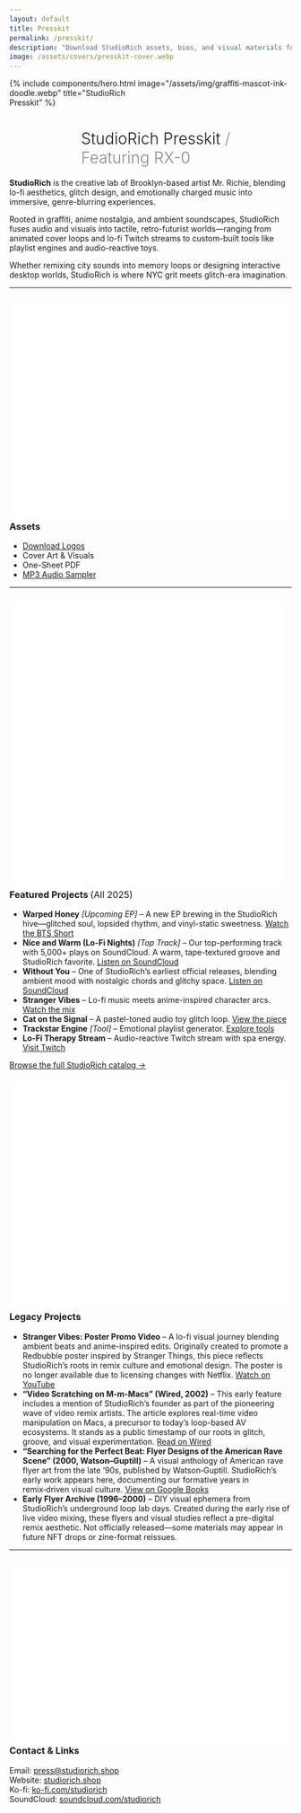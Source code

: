 ```yaml
---
layout: default
title: Presskit
permalink: /presskit/
description: "Download StudioRich assets, bios, and visual materials for media or collaborations."
image: /assets/covers/presskit-cover.webp
---
```


{% include components/hero.html
  image="/assets/img/graffiti-mascot-ink-doodle.webp"
  title="StudioRich<br/>Presskit" %}


<h1 style="text-align:left; padding-left: 8rem; font-weight:300;">
  StudioRich Presskit <span style="opacity: 0.5;">/ Featuring RX-0</span>
</h1>


<section class="about-page">



  <section class="about-content">

  <p><strong>StudioRich</strong> is the creative lab of Brooklyn-based artist Mr. Richie, blending lo-fi aesthetics, glitch design, and emotionally charged music into immersive, genre-blurring experiences.</p>

  <p>Rooted in graffiti, anime nostalgia, and ambient soundscapes, StudioRich fuses audio and visuals into tactile, retro-futurist worlds—ranging from animated cover loops and lo-fi Twitch streams to custom-built tools like playlist engines and audio-reactive toys.</p>

  <p>Whether remixing city sounds into memory loops or designing interactive desktop worlds, StudioRich is where NYC grit meets glitch-era imagination.</p>

  <hr>

  <h3><img src="/assets/icons/headphones.svg" alt="Headphones" class="icon-sm"> Assets</h3>
  <ul>
    <li><a href="/assets/presskit/studiorich_logo.zip">Download Logos</a></li>
    <li>Cover Art & Visuals</li>
    <li>One-Sheet PDF</li>
    <li><a href="/library/">MP3 Audio Sampler</a></li>
  </ul>

  <hr>

<h3><img src="/assets/icons/musicnote.svg" alt="Music" class="icon-sm"> Featured Projects <span style="font-weight: normal;">(All 2025)</span></h3>

<ul>
  <li><strong>Warped Honey</strong> <em>[Upcoming EP]</em>  – A new EP brewing in the StudioRich hive—glitched soul, lopsided rhythm, and vinyl-static sweetness.
  <a href="https://www.youtube.com/shorts/b8RtJjWw2H0" target="_blank">Watch the BTS Short</a></li>

  <li><strong>Nice and Warm (Lo-Fi Nights)</strong> <em>[Top Track]</em> – Our top-performing track with 5,000+ plays on SoundCloud. A warm, tape-textured groove and StudioRich favorite.
  <a href="https://soundcloud.com/studiorich/nice-and-warm-demo" target="_blank">Listen on SoundCloud</a></li>

  <li><strong>Without You</strong> – One of StudioRich’s earliest official releases, blending ambient mood with nostalgic chords and glitchy space.
  <a href="https://soundcloud.com/studiorich/without-you-1" target="_blank">Listen on SoundCloud</a></li>

  <li><strong>Stranger Vibes</strong> – Lo-fi music meets anime-inspired character arcs. <a href="https://www.youtube.com/watch?v=3_U9pLLI6Tk" target="_blank">Watch the mix</a></li>

  <li><strong>Cat on the Signal</strong> – A pastel-toned audio toy glitch loop. <a href="https://soundcloud.com/studiorich/cat-on-the-signal">View the piece</a></li>

  <li><strong>Trackstar Engine</strong> <em>[Tool]</em> – Emotional playlist generator. <a href="https://studiorich.shop/library/" target="_blank">Explore tools</a></li>

  <li><strong>Lo-Fi Therapy Stream</strong> – Audio-reactive Twitch stream with spa energy. <a href="https://studiorich.shop/schedule/sunday" target="_blank">Visit Twitch</a></li>
</ul>

<p style="margin-top: 1em;"><a href="/library/" class="cta-link">Browse the full StudioRich catalog →</a></p>


<h3><img src="/assets/icons/record.svg" alt="Archive" class="icon-sm"> Legacy Projects</h3>
<ul>
<li><strong>Stranger Vibes: Poster Promo Video</strong> – A lo-fi visual journey blending ambient beats and anime-inspired edits. Originally created to promote a Redbubble poster inspired by Stranger Things, this piece reflects StudioRich’s roots in remix culture and emotional design. The poster is no longer available due to licensing changes with Netflix.
<a href="https://www.youtube.com/watch?v=IeEzjiKucgk" target="_blank">Watch on YouTube</a></li>
<li><strong>“Video Scratching on M-m-Macs” (Wired, 2002)</strong> – This early feature includes a mention of StudioRich’s founder as part of the pioneering wave of video remix artists. The article explores real-time video manipulation on Macs, a precursor to today’s loop-based AV ecosystems. It stands as a public timestamp of our roots in glitch, groove, and visual experimentation.
<a href="https://www.wired.com/2002/07/video-scratching-on-m-m-macs/" target="_blank">Read on Wired</a></li>
<li><strong>“Searching for the Perfect Beat: Flyer Designs of the American Rave Scene” (2000, Watson–Guptill)</strong> – A visual anthology of American rave flyer art from the late ’90s, published by Watson‑Guptill. StudioRich’s early work appears here, documenting our formative years in remix‑driven visual culture.
<a href="https://books.google.com/books/about/Searching_for_the_Perfect_Beat.html?id=1yVQAAAAMAAJ" target="_blank">View on Google Books</a></li>
<li><strong>Early Flyer Archive (1996–2000)</strong> – DIY visual ephemera from StudioRich’s underground loop lab days. Created during the early rise of live video mixing, these flyers and visual studies reflect a pre-digital remix aesthetic. Not officially released—some materials may appear in future NFT drops or zine-format reissues.</li>



</ul>


  <hr>

  <h3><img src="/assets/icons/fadervertical.svg" alt="Design" class="icon-sm"> Contact & Links</h3>
  <p>
    Email: <a href="mailto:press@studiorich.shop">press@studiorich.shop</a><br>
    Website: <a href="https://www.studiorich.shop">studiorich.shop</a><br>
    Ko-fi: <a href="https://ko-fi.com/studiorich">ko-fi.com/studiorich</a><br>
    SoundCloud: <a href="https://soundcloud.com/studiorich">soundcloud.com/studiorich</a>
  </p>

  </section>
</section>
